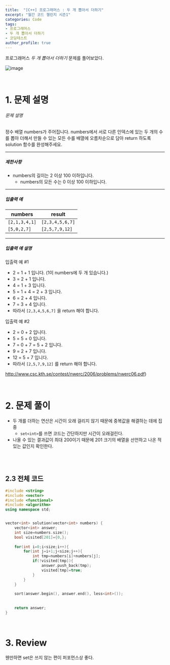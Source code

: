 ```yaml
---
title:  "[C++] 프로그래머스 : 두 개 뽑아서 더하기"
excerpt: "월간 코드 챌린지 시즌1"
categories: Code
tags: 
- 프로그래머스
- 두 개 뽑아서 더하기
- 코딩테스트
author_profile: true
---
```


프로그래머스 *두 개 뽑아서 더하기*  문제를 풀어보았다.





![image](https://user-images.githubusercontent.com/37764581/108715271-fa7f7f00-755d-11eb-98fa-dbfc3732284b.png)



<br>

# 1. 문제 설명



###### 문제 설명

정수 배열 numbers가 주어집니다. numbers에서 서로 다른 인덱스에 있는 두 개의 수를 뽑아 더해서 만들 수 있는 모든 수를 배열에 오름차순으로 담아 return 하도록 solution 함수를 완성해주세요.

------

##### 제한사항

- numbers의 길이는 2 이상 100 이하입니다.
  - numbers의 모든 수는 0 이상 100 이하입니다.

------

##### 입출력 예

| numbers       | result          |
| ------------- | --------------- |
| `[2,1,3,4,1]` | `[2,3,4,5,6,7]` |
| `[5,0,2,7]`   | `[2,5,7,9,12]`  |

------

##### 입출력 예 설명

입출력 예 #1

- 2 = 1 + 1 입니다. (1이 numbers에 두 개 있습니다.)
- 3 = 2 + 1 입니다.
- 4 = 1 + 3 입니다.
- 5 = 1 + 4 = 2 + 3 입니다.
- 6 = 2 + 4 입니다.
- 7 = 3 + 4 입니다.
- 따라서 `[2,3,4,5,6,7]` 을 return 해야 합니다.

입출력 예 #2

- 2 = 0 + 2 입니다.
- 5 = 5 + 0 입니다.
- 7 = 0 + 7 = 5 + 2 입니다.
- 9 = 2 + 7 입니다.
- 12 = 5 + 7 입니다.
- 따라서 `[2,5,7,9,12]` 를 return 해야 합니다.

http://www.csc.kth.se/contest/nwerc/2006/problems/nwerc06.pdf)

<br>

# 2. 문제 풀이

+ 두 개를 더하는 연산은 시간이 오래 걸리지 않기 때문에 중복값을 해결하는 데에 집중
  + `set<int>`를 쓰면 코드는 간단하지만 시간이 오래걸린다.
+ 나올 수 있는 결과값이 최대 200이기 때문에 201 크기의 배열을 선언하고 나온 적 있는 값인지 확인한다.

<br>





<br>

## 2.3 전체 코드

```cpp
#include <string>
#include <vector>
#include <functional>
#include <algorithm>
using namespace std;


vector<int> solution(vector<int> numbers) {
    vector<int> answer;
    int size=numbers.size();
    bool visited[201]={0,};
    
    for(int i=0;i<size;i++){
        for(int j=i+1;j<size;j++){
            int tmp=numbers[i]+numbers[j];
            if(!visited[tmp]){
                answer.push_back(tmp);
                visited[tmp]=true;
            }
        }
    }
    
    sort(answer.begin(), answer.end(), less<int>());
    
    
    return answer;
}
```

<br>

# 3. Review

웬만하면 set은 쓰지 않는 편이 퍼포먼스상 좋다.

<br>

